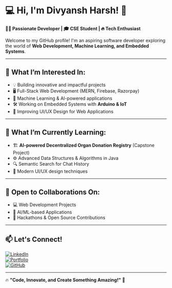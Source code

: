 # 💻 Hi, I'm Divyansh Harsh! 🚀 

**👨‍💻 Passionate Developer | 🎓 CSE Student | 🔥 Tech Enthusiast**  

Welcome to my GitHub profile! I'm an aspiring software developer exploring the world of **Web Development, Machine Learning, and Embedded Systems**.  

---

## 👀 What I’m Interested In:
- 💡 Building innovative and impactful projects  
- 🖥️ Full-Stack Web Development (MERN, Firebase, Razorpay)  
- 🔬 Machine Learning & AI-powered applications  
- 🛠️ Working on Embedded Systems with **Arduino & IoT**  
- 🎨 Improving UI/UX Design for Web Applications  

---

## 🌱 What I’m Currently Learning:
- 🏗️ **AI-powered Decentralized Organ Donation Registry** (Capstone Project)  
- ⚙️ Advanced Data Structures & Algorithms in Java  
- 🔍 Semantic Search for Chat History  
- 🎨 Modern UI/UX design techniques  

---

## 💞️ Open to Collaborations On:
- 💻 Web Development Projects  
- 🤖 AI/ML-based Applications  
- 🚀 Hackathons & Open Source Contributions  

---

## 📫 Let's Connect!
[![LinkedIn](https://img.shields.io/badge/LinkedIn-blue?style=for-the-badge&logo=linkedin)](https://www.linkedin.com/in/your-profile/)  
[![Portfolio](https://img.shields.io/badge/Portfolio-ff69b4?style=for-the-badge&logo=website)](https://your-portfolio-link.com)  
[![GitHub](https://img.shields.io/badge/GitHub-181717?style=for-the-badge&logo=github)](https://github.com/divyanshharsh)  

---

🔥 **"Code, Innovate, and Create Something Amazing!"** 🚀
